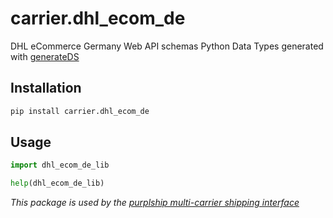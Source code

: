 # carrier.dhl_ecom_de

DHL eCommerce Germany Web API schemas Python Data Types generated with [generateDS](http://www.davekuhlman.org/generateDS.html)

## Installation

```bash
pip install carrier.dhl_ecom_de
```

## Usage

```python
import dhl_ecom_de_lib

help(dhl_ecom_de_lib)
```

*This package is used by the [purplship multi-carrier shipping interface](https://github.com/purplship/purplship)*
